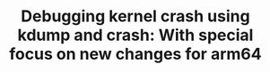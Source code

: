 ---
categories:
- bkk19
description: '> Debugging crashes while booting vanilla linux kernel can be challenging
  especially if your enabling it on a new hardware platform (like some of the new
  arm64 chips). kdump provides one such mechanism which allows crash dump notes to
  be saved and dumped via various interfaces (e.g. local disk, nfs share, etc). Such
  crash dump allows a later investigation of the issue by sharing the crash dump with
  the Linux distro provider or discussed upstream (with a Linux kernel expert). Usually
  a crash dump is a complete memory image of the system at the time of the crash and
  also contains details like dmesg and register values available on the system when
  the kernel crash.<br /> <br /> In addition we need user-space tools which can help
  analyze such crash dumps. crash is one such user-space utility which provides mechanisms
  to obtain useful information from the crash dumps, which can be used to determine
  the root-cause of the kernel crash/panic.<br /> <br /> In addition with most new
  arm64 platforms now supporting KASLR (Kernel address space layout randomization)
  feature, there are significant new changes happening in the user-space tools like
  kdump and crash to enable debugging crash dumps of KASLR enabled kernels where we
  need to take into account that the critical kernel addresses (such as kernel load
  address) will get randomized (due to KASLR). <br /> <br /> This session will also
  talk about the new KEXEC_FILE_LOAD support which is available since kernel v5.0-rc1.'
future_image:
  featured: 'true'
  path: /assets/images/featured-images/bkk19/BKK19-106.png
session_attendee_num: '6'
session_id: BKK19-106
session_room: Session Room 1 (Lotus 1-2)
session_slot:
  end_time: '2019-04-01 14:55:00'
  start_time: '2019-04-01 14:30:00'
session_speakers:
- speaker_bio: '> I work with Red Hat and am I a part of the RH kernel team. I have
    been hacking on bootloaders and kernel used on arm architecture since past 13
    years. I contribute to Linux, EFI/u-boot bootloader code base and also to user-space
    utilities like kexec-tools and crash-utility. Bringing up a Silicon (i.e. running
    the first SW on it) after hardware tapeout is my passion and I have interest in
    pre-silicon emulator and simulator design methodologies as well.'
  speaker_company: ''
  speaker_image: /assets/images/speakers/bkk19/bhupesh-sharma
  speaker_location: ''
  speaker_name: Bhupesh Sharma
  speaker_position: I work with Red Hat in the RH kernel team.
  speaker_username: bhupeshsharma
session_track: Tools
tag: session
tags:
- Tools
- Linux Kernel
title: 'Debugging kernel crash using kdump and crash: With special focus on new changes
  for arm64'
---